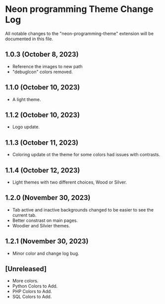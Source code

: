# Neon programming Theme Change Log

All notable changes to the "neon-programming-theme" extension will be documented in this file.

## 1.0.3 (October 8, 2023)
- Reference the images to new path
- "debugIcon" colors removed.

## 1.1.0 (October 10, 2023)
- A light theme.

## 1.1.2 (October 10, 2023)
- Logo update.

## 1.1.3 (October 11, 2023)
- Coloring update ot the theme for some colors had issues with contrasts.

## 1.1.4 (October 12, 2023)
- Light themes with two different choices, Wood or Silver.

## 1.2.0 (November 30, 2023)
- Tab active and inactive backgrounds changed to be easier to see the current tab.
- Better constrast on main pages.
- Woodier and Silvier themes.

## 1.2.1 (November 30, 2023)
- Minor color and change log bug.

## [Unreleased]
- More colors.
- Python Colors to Add.
- PHP Colors to Add.
- SQL Colors to Add.
